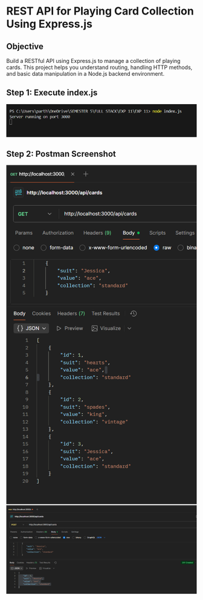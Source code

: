 # REST API for Playing Card Collection Using Express.js

## Objective
Build a RESTful API using Express.js to manage a collection of playing cards. This project helps you understand routing, handling HTTP methods, and basic data manipulation in a Node.js backend environment.

## Step 1: Execute index.js
![SS](res3.png)

## Step 2: Postman Screenshot
![SS](res2.png)
![SS](res1.png)
